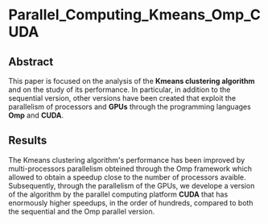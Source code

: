 # Parallel_Computing_Kmeans_Omp_CUDA

## Abstract 
This paper is focused on the analysis of the **Kmeans clustering algorithm** and on the study of its performance.
In particular, in addition to the sequential version, other versions have been created that exploit the parallelism of processors and **GPUs** through the programming languages **Omp** and **CUDA**.

## Results
The Kmeans clustering algorithm's performance has been improved by multi-processors parallelism obteined through the Omp framework which allowed to obtain a speedup close to the number of processors avaible. Subsequently, through the parallelism of the GPUs, we develope a version of the algorithm by the parallel computing platform **CUDA** that has enormously higher speedups, in the order of hundreds, compared to both the sequential and the Omp parallel version.
